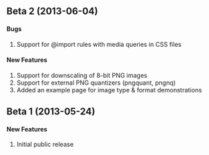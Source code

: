 Beta 2 (2013-06-04)
-------------------

#### Bugs

1.	Support for @import rules with media queries in CSS files

#### New Features

1.	Support for downscaling of 8-bit PNG images
2.	Support for external PNG quantizers (pngquant, pngnq)
3.	Added an example page for image type & format demonstrations


Beta 1 (2013-05-24)
-------------------

#### New Features

1.	Initial public release